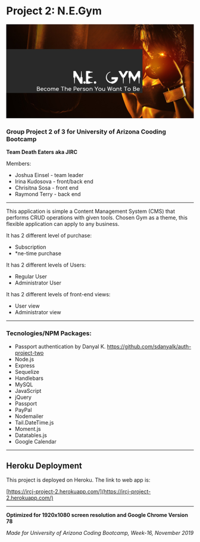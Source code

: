 # Project 2: N.E.Gym

![N.E.Gym](public/images/githubtpl.png)


### Group Project 2 of 3 for University of Arizona Cooding Bootcamp
**Team Death Eaters aka JIRC**

Members:
* Joshua Einsel - team leader
* Irina Kudosova - front/back end
* Chrisitna Sosa - front end
* Raymond Terry - back end

---

This application is simple a Content Management System (CMS) that performs CRUD operations with given tools. 
Chosen Gym as a theme, this flexible application can apply to any business.

It has 2 different level of purchase:
*   Subscription
*   *ne-time purchase

It has 2 different levels of Users:
*   Regular User
*   Administrator User

It has 2 different levels of front-end views: 
*   User view 
*   Administrator view

---

### Tecnologies/NPM Packages:

*   Passport authentication by Danyal K. https://github.com/sdanyalk/auth-project-two
*   Node.js
*   Express
*   Sequelize
*   Handlebars
*   MySQL
*   JavaScript
*   jQuery
*   Passport
*   PayPal
*   Nodemailer
*   Tail.DateTime.js
*   Moment.js
*   Datatables.js
*   Google Calendar

---

## Heroku Deployment

This project is deployed on Heroku. The link to web app is:

[https://ircj-project-2.herokuapp.com/](https://ircj-project-2.herokuapp.com/)

---

**Optimized for 1920x1080 screen resolution and Google Chrome Version 78**

_Made for University of Arizona Coding Bootcamp, Week-16, November 2019_
